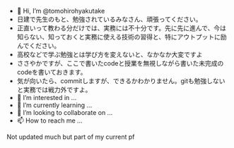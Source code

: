 - 👋 Hi, I’m @tomohirohyakutake
- 日建で先生のもと、勉強されているみなさん、頑張ってください。
- 正直いって教わる分だけでは、実務には不十分です。先に先に進んで、今は知らない、知っておくと実務に使える技術の習得と、特にアウトプットに励んでください。
- 高校などで学ぶ勉強とは学び方を変えないと、なかなか大変ですよ
- ささやかですが、ここで書いたcodeと授業を無視しながら書いた未完成のcodeを書いておきます。
- 気が向いたら、commitしますが、できるかわかりません。gitも勉強しないと実務では戦力外ですよ。
- 👀 I’m interested in ...
- 🌱 I’m currently learning ...
- 💞️ I’m looking to collaborate on ...
- 📫 How to reach me ...

<!---
tomohirohyakutake/tomohirohyakutake is a ✨ special ✨ repository because its `README.md` (this file) appears on your GitHub profile.
You can click the Preview link to take a look at your changes.
--->
Not updated much but part of my current pf
